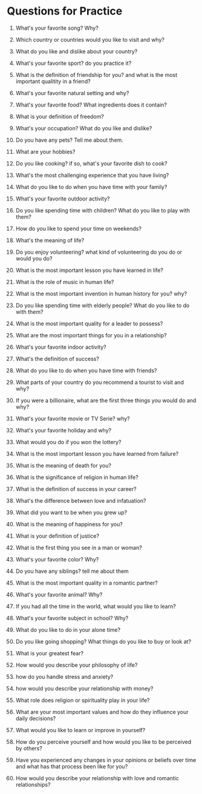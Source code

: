 # Questions for Practice 

1. What's your favorite song? Why?

2. Which country or countries would you like to visit and why?

3. What do you like and dislike about your country?

4. What's your favorite sport? do you practice it?

5. What is the definition of friendship for you? and what is the most important qualitity in a friend?

6. What's your favorite natural setting and why?

7. What's your favorite food? What ingredients does it contain?

8. What is your definition of freedom?

9. What's your occupation? What do you like and dislike?

10. Do you have any pets? Tell me about them.

11. What are your hobbies?

12. Do you like cooking? if so, what's your favorite dish to cook?

13. What's the most challenging experience that you have living?

14. What do you like to do when you have time with your family?

15. What's your favorite outdoor activity?

16. Do you like spending time with children? What do you like to play with them?

17. How do you like to spend your time on weekends?

18. What's the meaning of life?

19. Do you enjoy volunteering? what kind of volunteering do you do or 
would you do?

20. What is the most important lesson you have learned in life?

21. What is the role of music in human life?

22. What is the most important invention in human history for you? why?

23. Do you like spending time with elderly people? What do you like to do with them?

24. What is the most important quality for a leader to possess?

25. What are the most important things for you in a relationship?

26. What's your favorite indoor activity?

27. What's the definition of success?

28. What do you like to do when you have time with friends?

29. What parts of your country do you recommend a tourist to visit and why?

30. If you were a billionaire, what are the first three things you would do and why?

31. What's your favorite movie or TV Serie? why?

32. What's your favorite holiday and why?

33. What would you do if you won the lottery?

34. What is the most important lesson you have learned from failure?

35. What is the meaning of death for you?

36. What is the significance of religion in human life?

37. What is the definition of success in your career?

38. What's the difference between love and infatuation?

39. What did you want to be when you grew up?

40. What is the meaning of happiness for you?

41. What is your definition of justice?

42. What is the first thing you see in a man or woman?

43. What's your favorite color? Why?

44. Do you have any siblings? tell me about them

45. What is the most important quality in a romantic partner?

46. What's your favorite animal? Why?

47. If you had all the time in the world, what would you like to learn?

48. What's your favorite subject in school? Why?

49. What do you like to do in your alone time?

50. Do you like going shopping? What things do you like to buy or look at?

51. What is your greatest fear? 

52. How would you describe your philosophy of life? 

53. how do you handle stress and anxiety? 

54. how would you describe your relationship with money? 

55. What role does religion or spirituality play in your life? 

56. What are your most important values and how do they influence your daily decisions?

57. What would you like to learn or improve in yourself? 

58. How do you perceive yourself and how would you like to be perceived by others? 

59. Have you experienced any changes in your opinions or beliefs over time and what has that process been like for you? 

60. How would you describe your relationship with love and romantic relationships? 

































